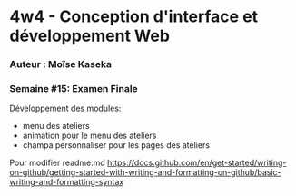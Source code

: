 # 4w4 - Conception d'interface et développement Web
### Auteur : Moïse Kaseka
### Semaine #15: Examen Finale

Développement des modules:
 - menu des ateliers
 - animation pour le menu des ateliers 
 - champa personnaliser pour les pages des ateliers




Pour modifier readme.md
https://docs.github.com/en/get-started/writing-on-github/getting-started-with-writing-and-formatting-on-github/basic-writing-and-formatting-syntax
